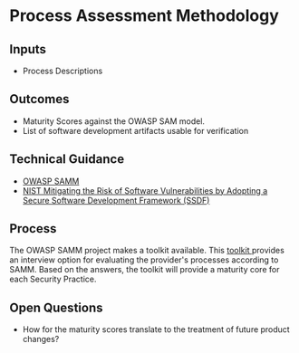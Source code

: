 # Process Assessment Methodology



## Inputs
* Process Descriptions
## Outcomes

* Maturity Scores against the OWASP SAM model.
* List of software development artifacts usable for verification

## Technical Guidance

* [OWASP SAMM](https://owaspsamm.org/)
* [NIST Mitigating the Risk of Software Vulnerabilities by Adopting a Secure Software Development Framework (SSDF)](https://csrc.nist.gov/publications/detail/white-paper/2019/06/11/mitigating-risk-of-software-vulnerabilities-with-ssdf/draft)

## Process
The OWASP SAMM project makes a toolkit available. This [toolkit ](https://github.com/OWASP/samm/tree/master/Supporting%20Resources/v2.0/toolbox) provides an interview option for evaluating the provider's processes according to SAMM. Based on the answers, the toolkit will provide a maturity core for each Security Practice. 

## Open Questions

* How for the maturity scores translate to the treatment of future product changes?
